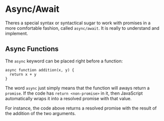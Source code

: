 # Async/Await

Theres a special syntax or syntactical sugar to work with promises in a more comfortable fashion, called ```async/await```. It is really to understand and implement.

## Async Functions

The ```async``` keyword can be placed right before a function:

```
async function addition(x, y) {
  return x + y
}
```
The word ```async``` just simply means that the function will aways return a ```promise```. If the code has ```return <non-promise>``` in it, then JavaScript automatically wraps it into a resolved promise with that value.

For instance, the code above returns a resolved promise with the result of the addition of the two arguments.